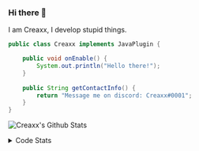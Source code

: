 ### Hi there 👋

I am Creaxx, I develop stupid things. 

```java
public class Creaxx implements JavaPlugin {

    public void onEnable() {
        System.out.println("Hello there!");
    }
    
    public String getContactInfo() {
        return "Message me on discord: Creaxx#0001";
    }
}
```

![Creaxx's Github Stats](https://github-readme-stats.vercel.app/api?username=CreaxxOG&show_icons=true&theme=dark&count_private=true)

<details>
  <summary>Code Stats</summary>

<!--START_SECTION:waka-->
![Code Time](http://img.shields.io/badge/Code%20Time-576%20hrs%2045%20mins-blue)

![Lines of code](https://img.shields.io/badge/From%20Hello%20World%20I%27ve%20Written-9%20Thousand%20lines%20of%20code-blue)

**🐱 My GitHub Data** 

> 🏆 35 Contributions in the Year 2022
 > 
> 📦 378.2 kB Used in GitHub's Storage 
 > 
> 🚫 Not Opted to Hire
 > 
> 📜 1 Public Repository 
 > 
> 🔑 4 Private Repositories  
 > 
**I'm a Night 🦉** 

```text
🌞 Morning    23 commits     ███░░░░░░░░░░░░░░░░░░░░░░   13.14% 
🌆 Daytime    62 commits     ████████░░░░░░░░░░░░░░░░░   35.43% 
🌃 Evening    86 commits     ████████████░░░░░░░░░░░░░   49.14% 
🌙 Night      4 commits      ░░░░░░░░░░░░░░░░░░░░░░░░░   2.29%

```
📅 **I'm Most Productive on Saturday** 

```text
Monday       18 commits     ██░░░░░░░░░░░░░░░░░░░░░░░   10.29% 
Tuesday      15 commits     ██░░░░░░░░░░░░░░░░░░░░░░░   8.57% 
Wednesday    25 commits     ███░░░░░░░░░░░░░░░░░░░░░░   14.29% 
Thursday     25 commits     ███░░░░░░░░░░░░░░░░░░░░░░   14.29% 
Friday       28 commits     ████░░░░░░░░░░░░░░░░░░░░░   16.0% 
Saturday     39 commits     █████░░░░░░░░░░░░░░░░░░░░   22.29% 
Sunday       25 commits     ███░░░░░░░░░░░░░░░░░░░░░░   14.29%

```


📊 **This Week I Spent My Time On** 

```text
💬 Programming Languages: 
Java                     2 hrs 4 mins        ████████████████████████░   97.55% 
XML                      3 mins              ░░░░░░░░░░░░░░░░░░░░░░░░░   2.42% 
YAML                     0 secs              ░░░░░░░░░░░░░░░░░░░░░░░░░   0.04%

🔥 Editors: 
IntelliJ                 2 hrs 7 mins        █████████████████████████   100.0%

```

**I Mostly Code in Java** 

```text
Java                     4 repos             ████████████████░░░░░░░░░   66.67% 
EJS                      1 repo              ████░░░░░░░░░░░░░░░░░░░░░   16.67% 
Kotlin                   1 repo              ████░░░░░░░░░░░░░░░░░░░░░   16.67%

```



 Last Updated on 28/01/2022 18:25:46 UTC
<!--END_SECTION:waka-->
</details>
